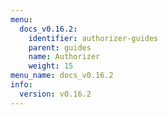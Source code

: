 ```yaml
---
menu:
  docs_v0.16.2:
    identifier: authorizer-guides
    parent: guides
    name: Authorizer
    weight: 15
menu_name: docs_v0.16.2
info:
  version: v0.16.2
---
```


